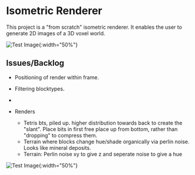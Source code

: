 # Isometric Renderer

This project is a "from scratch" isometric renderer. It enables the user to generate 2D images of a 3D voxel world.

![Test Image](/images/test.jpg){:width="50%"}

## Issues/Backlog
- Positioning of render within frame.
- Filtering blocktypes.
- 

- Renders
    - Tetris bts, piled up. higher distribution towards back to create the "slant". Place bits in first free place up from bottom, rather than "dropping" to compress them.
    - Terrain where blocks change hue/shade organically via perlin noise. Looks like mineral deposits.
    - Terrain: Perlin noise xy to give z and seperate noise to give a hue

    

![Test Image](/images/terrain.jpg){:width="50%"}
